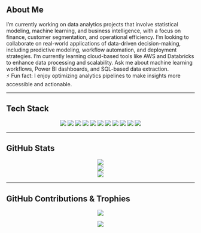 ## About Me

I’m currently working on data analytics projects that involve statistical modeling, machine learning, and business intelligence, with a focus on finance, customer segmentation, and operational efficiency. I’m looking to collaborate on real-world applications of data-driven decision-making, including predictive modeling, workflow automation, and deployment strategies. I’m currently learning cloud-based tools like AWS and Databricks to enhance data processing and scalability. Ask me about machine learning workflows, Power BI dashboards, and SQL-based data extraction.  
⚡ Fun fact: I enjoy optimizing analytics pipelines to make insights more accessible and actionable.

---

## Tech Stack

<p align="center">
  <a href="https://www.python.org/"><img src="https://img.shields.io/badge/Python-2C2F40?style=for-the-badge&logo=python&logoColor=E97D5E"></a>
  <a href="https://numpy.org/"><img src="https://img.shields.io/badge/NumPy-2C2F40?style=for-the-badge&logo=numpy&logoColor=E97D5E"></a>
  <a href="https://pandas.pydata.org/"><img src="https://img.shields.io/badge/Pandas-2C2F40?style=for-the-badge&logo=pandas&logoColor=E97D5E"></a>
  <a href="https://matplotlib.org/"><img src="https://img.shields.io/badge/Matplotlib-2C2F40?style=for-the-badge&logo=python&logoColor=E97D5E"></a>
  <a href="https://scikit-learn.org/stable/"><img src="https://img.shields.io/badge/Scikit--Learn-2C2F40?style=for-the-badge&logo=scikit-learn&logoColor=E97D5E"></a>
  <a href="https://posit.co/download/rstudio-desktop/"><img src="https://img.shields.io/badge/R-2C2F40?style=for-the-badge&logo=r&logoColor=E97D5E"></a>
  <a href="https://www.mysql.com/"><img src="https://img.shields.io/badge/MySQL-2C2F40?style=for-the-badge&logo=mysql&logoColor=E97D5E"></a>
  <a href="https://app.powerbi.com/"><img src="https://img.shields.io/badge/Power_BI-2C2F40?style=for-the-badge&logo=powerbi&logoColor=E97D5E"></a>
  <a href="https://www.postman.com/"><img src="https://img.shields.io/badge/Postman-2C2F40?style=for-the-badge&logo=postman&logoColor=E97D5E"></a>
  <a href="https://www.atlassian.com/software/jira"><img src="https://img.shields.io/badge/Jira-2C2F40?style=for-the-badge&logo=jira&logoColor=E97D5E"></a>
  <a href="https://www.github.com/"><img src="https://img.shields.io/badge/GitHub-2C2F40?style=for-the-badge&logo=github&logoColor=E97D5E"></a>
</p>

---

## GitHub Stats

<p align="center">
  <img src="https://github-readme-stats.vercel.app/api?username=fwangsaw&theme=calm&hide_border=true&include_all_commits=true&count_private=true"><br/>
  <img src="https://github-readme-streak-stats.herokuapp.com/?user=fwangsaw&theme=calm&hide_border=true"><br/>
  <img src="https://github-readme-stats.vercel.app/api/top-langs/?username=fwangsaw&theme=calm&hide_border=true&include_all_commits=true&count_private=true&layout=compact"><br/>
</p>

---

## GitHub Contributions & Trophies

<p align="center">
  <img src="https://github-contributor-stats.vercel.app/api?username=fwangsaw&limit=5&theme=calm&combine_all_yearly_contributions=true">
</p>

<p align="center">
  <img src="https://github-profile-trophy.vercel.app/?username=fwangsaw&theme=radical&no-frame=false&no-bg=true&margin-w=4">
</p>
